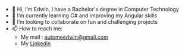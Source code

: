 - 👋 Hi, I’m Edwin, I have a Bachelor's degree in Computer Technology
- 🌱 I’m currently learning C# and improving my Angular skills
- 💞️ I’m looking to collaborate on fun and challenging projects
- 📫 How to reach me:
  -  My mail : automeedwin@gmail.com
  -  My [Linkedin](https://www.linkedin.com/in/edwin-autome-41b57b221/)

<!-- - 👀 I’m interested in ... -->

<!---
AutomeEdwin/AutomeEdwin is a ✨ special ✨ repository because its `README.md` (this file) appears on your GitHub profile.
You can click the Preview link to take a look at your changes.
--->
